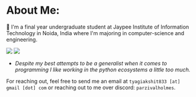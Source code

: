 # About Me:
👋 I'm a final year undergraduate student at Jaypee Institute of Information Technology in Noida, India where I'm majoring in computer-science and engineering.

![](https://komarev.com/ghpvc/?username=exitflynn&color=5465F5&abbreviated=true)
![](https://hit.yhype.me/github/profile?account_id=37214399)

- *Despite my best attempts to be a generalist when it comes to programming I like working in the python ecosystems a little too much.*

For reaching out, feel free to send me an email at ` tyagiakshit833 [at] gmail [dot] com ` or reaching out to me over discord: `parzivalholmes`.
